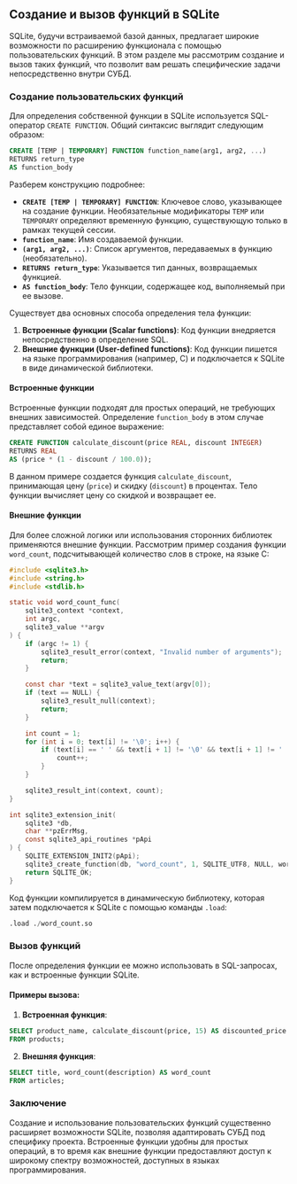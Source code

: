 ## Создание и вызов функций в SQLite

SQLite, будучи встраиваемой базой данных, предлагает широкие возможности по расширению функционала с помощью пользовательских функций. В этом разделе мы рассмотрим создание и вызов таких функций, что позволит вам решать специфические задачи непосредственно внутри СУБД.

### Создание пользовательских функций

Для определения собственной функции в SQLite используется SQL-оператор `CREATE FUNCTION`.  Общий синтаксис выглядит следующим образом:

```sql
CREATE [TEMP | TEMPORARY] FUNCTION function_name(arg1, arg2, ...)
RETURNS return_type
AS function_body
```

Разберем конструкцию подробнее:

* **`CREATE [TEMP | TEMPORARY] FUNCTION`**: Ключевое слово, указывающее на создание функции. Необязательные модификаторы `TEMP` или `TEMPORARY` определяют временную функцию, существующую только в рамках текущей сессии.
* **`function_name`**: Имя создаваемой функции.
* **`(arg1, arg2, ...)`**: Список аргументов, передаваемых в функцию (необязательно). 
* **`RETURNS return_type`**: Указывается тип данных, возвращаемых функцией.
* **`AS function_body`**: Тело функции, содержащее код, выполняемый при ее вызове.

Существует два основных способа определения тела функции:

1. **Встроенные функции (Scalar functions)**: Код функции внедряется непосредственно в определение SQL.
2. **Внешние функции (User-defined functions)**: Код функции пишется на языке программирования (например, C) и подключается к SQLite в виде динамической библиотеки.

#### Встроенные функции

Встроенные функции подходят для простых операций, не требующих внешних зависимостей. Определение `function_body` в этом случае представляет собой единое выражение:

```sql
CREATE FUNCTION calculate_discount(price REAL, discount INTEGER)
RETURNS REAL
AS (price * (1 - discount / 100.0));
```

В данном примере создается функция `calculate_discount`, принимающая цену (`price`) и скидку (`discount`) в процентах.  Тело функции вычисляет цену со скидкой и возвращает ее.

#### Внешние функции

Для более сложной логики или использования сторонних библиотек применяются внешние функции.  Рассмотрим пример создания функции `word_count`, подсчитывающей количество слов в строке, на языке C:

```c
#include <sqlite3.h>
#include <string.h>
#include <stdlib.h>

static void word_count_func(
    sqlite3_context *context, 
    int argc, 
    sqlite3_value **argv
) {
    if (argc != 1) {
        sqlite3_result_error(context, "Invalid number of arguments");
        return;
    }

    const char *text = sqlite3_value_text(argv[0]);
    if (text == NULL) {
        sqlite3_result_null(context);
        return;
    }

    int count = 1;
    for (int i = 0; text[i] != '\0'; i++) {
        if (text[i] == ' ' && text[i + 1] != '\0' && text[i + 1] != ' ') {
            count++;
        }
    }

    sqlite3_result_int(context, count);
}

int sqlite3_extension_init(
    sqlite3 *db, 
    char **pzErrMsg, 
    const sqlite3_api_routines *pApi
) {
    SQLITE_EXTENSION_INIT2(pApi);
    sqlite3_create_function(db, "word_count", 1, SQLITE_UTF8, NULL, word_count_func, NULL, NULL);
    return SQLITE_OK;
}
```

Код функции компилируется в динамическую библиотеку, которая затем подключается к SQLite с помощью команды `.load`:

```sql
.load ./word_count.so 
```

### Вызов функций

После определения функции ее можно использовать в SQL-запросах, как и встроенные функции SQLite. 

#### Примеры вызова:

1. **Встроенная функция**:

```sql
SELECT product_name, calculate_discount(price, 15) AS discounted_price 
FROM products;
```

2. **Внешняя функция**:

```sql
SELECT title, word_count(description) AS word_count 
FROM articles;
```

### Заключение

Создание и использование пользовательских функций существенно расширяет возможности SQLite, позволяя адаптировать СУБД под специфику проекта.  Встроенные функции удобны для простых операций, в то время как внешние функции предоставляют доступ к широкому спектру возможностей, доступных в языках программирования.
